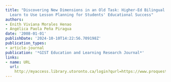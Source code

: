 ```yaml
---
title: "Discovering New Dimensions in an Old Task: Higher-Ed Bilingual Professors
  Learn to Use Lesson Planning for Students' Educational Success"
authors:
- Enith Viviana Morales Henao
- Angélica Paola Peña Piragua
date: '2008-01-01'
publishDate: '2024-10-10T14:22:56.709198Z'
publication_types:
- article-journal
publication: '*GIST Education and Learning Research Journal*'
links:
- name: URL
  url: 
    http://myaccess.library.utoronto.ca/login?qurl=https://www.proquest.com/docview/1720065003?accountid=14771&bdid=38382&_bd=GdjDYdKbRsWnfXGzK8%2FvmvBCLOk%3D
---
```

